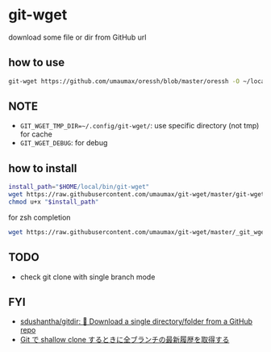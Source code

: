 # git-wget

download some file or dir from GitHub url

## how to use
``` bash
git-wget https://github.com/umaumax/oressh/blob/master/oressh -O ~/local/bin/
```

## NOTE
* `GIT_WGET_TMP_DIR=~/.config/git-wget/`: use specific directory (not tmp) for cache
* `GIT_WGET_DEBUG`: for debug

## how to install
``` bash
install_path="$HOME/local/bin/git-wget"
wget https://raw.githubusercontent.com/umaumax/git-wget/master/git-wget -O "$install_path"
chmod u+x "$install_path"
```

for zsh completion
``` bash
wget https://raw.githubusercontent.com/umaumax/git-wget/master/_git_wget -O /usr/local/share/zsh/site-functions
```

## TODO
* check git clone with single branch mode

## FYI
* [sdushantha/gitdir: 📁 Download a single directory/folder from a GitHub repo]( https://github.com/sdushantha/gitdir )
* [Git で shallow clone するときに全ブランチの最新履歴を取得する]( https://zenn.dev/snowcait/articles/d44d6b2bed2e4b29ada4 )
